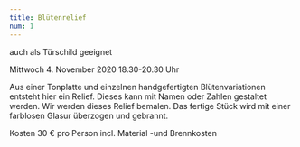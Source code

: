```yaml
---
title: Blütenrelief
num: 1
---
```


auch als Türschild geeignet

Mittwoch 4. November 2020            18.30-20.30 Uhr

Aus einer Tonplatte und einzelnen handgefertigten Blütenvariationen entsteht hier ein Relief. Dieses kann mit Namen oder Zahlen gestaltet werden. Wir werden dieses Relief bemalen. Das fertige Stück wird mit einer farblosen Glasur überzogen und gebrannt.

Kosten 30 € pro Person incl. Material -und Brennkosten
